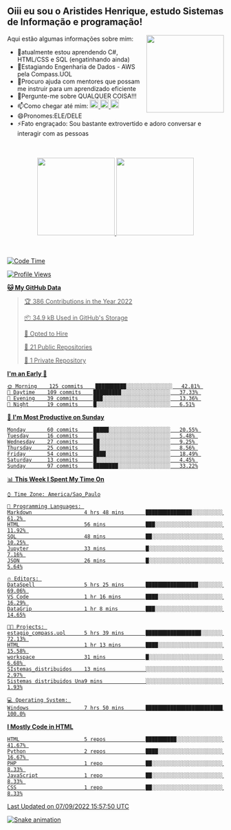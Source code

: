 ## Oiii eu sou o Aristides Henrique, estudo Sistemas de Informação e programação!

<div >
Aqui estão algumas informações sobre mim:<img align="right" height="180em" src="https://user-images.githubusercontent.com/97318481/177042589-45d62122-82a9-4a32-b3a7-87b322825b2f.png">
</div>

- 🌱atualmente estou aprendendo C#, HTML/CSS e SQL (engatinhando ainda)
- 👯Estagiando Engenharia de Dados - AWS pela Compass.UOL
- 🤔Procuro ajuda com mentores que possam me instruir para um aprendizado eficiente
- 💬Pergunte-me sobre QUALQUER COISA!!!
- 📫Como chegar até mim:
  <a href="https://www.instagram.com/aryhenry/" target="_blank">
  <img src="https://img.shields.io/badge/-Instagram-%23E4405F?style=for-the-badge&logo=instagram&logoColor=black" height="20px">
  </a>
  <a href="https://www.linkedin.com/in/aristides-henrique/" target="_blank">
  <img src="https://img.shields.io/badge/-LinkedIn-%230077B5?style=for-the-badge&logo=linkedin&logoColor=black" height="20px">
  </a> 
  <a href="mailto:arihenriqueuna@gmail.com">
  <img src="https://img.shields.io/badge/-Gmail-%23333?style=for-the-badge&logo=gmail&logoColor=white" height="20px">
  </a>
- 😄Pronomes:ELE/DELE
- ⚡Fato engraçado: Sou bastante extrovertido e adoro conversar e interagir com as pessoas
<br/>
<br/>
<div align="center">
  <a href="https://github.com/arihenrique">
  <img height="180em" src="https://github-readme-stats.vercel.app/api?username=arihenrique&show_icons=true&theme=dracula&include_all_commits=true&count_private=true"/>
  <img height="180em" src="https://github-readme-stats.vercel.app/api/top-langs/?username=arihenrique&layout=compact&langs_count=7&theme=dracula"/>
</div><br/><br/>

<!--START_SECTION:waka-->
![Code Time](http://img.shields.io/badge/Code%20Time-89%20hrs%2030%20mins-blue)

![Profile Views](http://img.shields.io/badge/Profile%20Views-43-blue)

**🐱 My GitHub Data** 

> 🏆 386 Contributions in the Year 2022
 > 
> 📦 34.9 kB Used in GitHub's Storage 
 > 
> 💼 Opted to Hire
 > 
> 📜 21 Public Repositories 
 > 
> 🔑 1 Private Repository 
 > 
**I'm an Early 🐤** 

```text
🌞 Morning    125 commits    ██████████░░░░░░░░░░░░░░░   42.81% 
🌇 Daytime    109 commits    █████████░░░░░░░░░░░░░░░░   37.33% 
🌃 Evening    39 commits     ███░░░░░░░░░░░░░░░░░░░░░░   13.36% 
🌙 Night      19 commits     █░░░░░░░░░░░░░░░░░░░░░░░░   6.51%

```
📅 **I'm Most Productive on Sunday** 

```text
Monday       60 commits     █████░░░░░░░░░░░░░░░░░░░░   20.55% 
Tuesday      16 commits     █░░░░░░░░░░░░░░░░░░░░░░░░   5.48% 
Wednesday    27 commits     ██░░░░░░░░░░░░░░░░░░░░░░░   9.25% 
Thursday     25 commits     ██░░░░░░░░░░░░░░░░░░░░░░░   8.56% 
Friday       54 commits     ████░░░░░░░░░░░░░░░░░░░░░   18.49% 
Saturday     13 commits     █░░░░░░░░░░░░░░░░░░░░░░░░   4.45% 
Sunday       97 commits     ████████░░░░░░░░░░░░░░░░░   33.22%

```


📊 **This Week I Spent My Time On** 

```text
⌚︎ Time Zone: America/Sao_Paulo

💬 Programming Languages: 
Markdown                 4 hrs 48 mins       ███████████████░░░░░░░░░░   61.2% 
HTML                     56 mins             ███░░░░░░░░░░░░░░░░░░░░░░   11.92% 
SQL                      48 mins             ██░░░░░░░░░░░░░░░░░░░░░░░   10.25% 
Jupyter                  33 mins             █░░░░░░░░░░░░░░░░░░░░░░░░   7.16% 
JSON                     26 mins             █░░░░░░░░░░░░░░░░░░░░░░░░   5.64%

🔥 Editors: 
DataSpell                5 hrs 25 mins       █████████████████░░░░░░░░   69.06% 
VS Code                  1 hr 16 mins        ████░░░░░░░░░░░░░░░░░░░░░   16.29% 
DataGrip                 1 hr 8 mins         ███░░░░░░░░░░░░░░░░░░░░░░   14.65%

🐱‍💻 Projects: 
estagio_compass.uol      5 hrs 39 mins       ██████████████████░░░░░░░   72.13% 
HTML                     1 hr 13 mins        ████░░░░░░░░░░░░░░░░░░░░░   15.58% 
workspace                31 mins             █░░░░░░░░░░░░░░░░░░░░░░░░   6.68% 
SIstemas_distribuidos    13 mins             ░░░░░░░░░░░░░░░░░░░░░░░░░   2.97% 
Sistemas distribuidos Una9 mins              ░░░░░░░░░░░░░░░░░░░░░░░░░   1.93%

💻 Operating System: 
Windows                  7 hrs 50 mins       █████████████████████████   100.0%

```

**I Mostly Code in HTML** 

```text
HTML                     5 repos             ██████████░░░░░░░░░░░░░░░   41.67% 
Python                   2 repos             ████░░░░░░░░░░░░░░░░░░░░░   16.67% 
PHP                      1 repo              ██░░░░░░░░░░░░░░░░░░░░░░░   8.33% 
JavaScript               1 repo              ██░░░░░░░░░░░░░░░░░░░░░░░   8.33% 
CSS                      1 repo              ██░░░░░░░░░░░░░░░░░░░░░░░   8.33%

```



 Last Updated on 07/09/2022 15:57:50 UTC
<!--END_SECTION:waka-->

![Snake animation](https://github.com/arihenrique/arihenrique/blob/output/github-contribution-grid-snake.svg)
